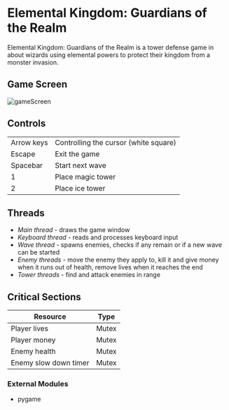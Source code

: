 # Elemental Kingdom: Guardians of the Realm

Elemental Kingdom: Guardians of the Realm is a tower defense game in about wizards using elemental powers to protect their kingdom from a monster invasion.

## Game Screen ##

![gameScreen](https://github.com/OlgaTryk/magicTD/assets/127615584/c8798407-3f4a-451d-8457-a9a029ae6e5b)

## Controls ##
| | |
|---|---|
|Arrow keys | Controlling the cursor (white square)|
|Escape | Exit the game|
|Spacebar | Start next wave|
|1 | Place magic tower|
|2 | Place ice tower |

## Threads ##
- _Main thread_ - draws the game window
- _Keyboard thread_ - reads and processes keyboard input
- _Wave thread_ - spawns enemies, checks if any remain or if a new wave can be started
- _Enemy threads_ - move the enemy they apply to, kill it and give money when it runs out of health, remove lives when it reaches the end
- _Tower threads_ - find and attack enemies in range

## Critical Sections ##
| Resource              | Type |
|-----------------------|---|
| Player lives          | Mutex |
| Player money          | Mutex |
| Enemy health          | Mutex |
| Enemy slow down timer | Mutex |

### External Modules ###
- pygame

